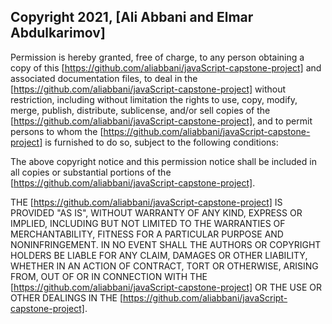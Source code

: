 ## Copyright 2021, [Ali Abbani and Elmar Abdulkarimov]

Permission is hereby granted, free of charge, to any person obtaining a copy of this [https://github.com/aliabbani/javaScript-capstone-project] and associated documentation files, to deal in the [https://github.com/aliabbani/javaScript-capstone-project] without restriction, including without limitation the rights to use, copy, modify, merge, publish, distribute, sublicense, and/or sell copies of the [https://github.com/aliabbani/javaScript-capstone-project], and to permit persons to whom the [https://github.com/aliabbani/javaScript-capstone-project] is furnished to do so, subject to the following conditions:

The above copyright notice and this permission notice shall be included in all copies or substantial portions of the [https://github.com/aliabbani/javaScript-capstone-project].

THE [https://github.com/aliabbani/javaScript-capstone-project] IS PROVIDED "AS IS", WITHOUT WARRANTY OF ANY KIND, EXPRESS OR IMPLIED, INCLUDING BUT NOT LIMITED TO THE WARRANTIES OF MERCHANTABILITY, FITNESS FOR A PARTICULAR PURPOSE AND NONINFRINGEMENT. IN NO EVENT SHALL THE AUTHORS OR COPYRIGHT HOLDERS BE LIABLE FOR ANY CLAIM, DAMAGES OR OTHER LIABILITY, WHETHER IN AN ACTION OF CONTRACT, TORT OR OTHERWISE, ARISING FROM, OUT OF OR IN CONNECTION WITH THE [https://github.com/aliabbani/javaScript-capstone-project] OR THE USE OR OTHER DEALINGS IN THE [https://github.com/aliabbani/javaScript-capstone-project].
